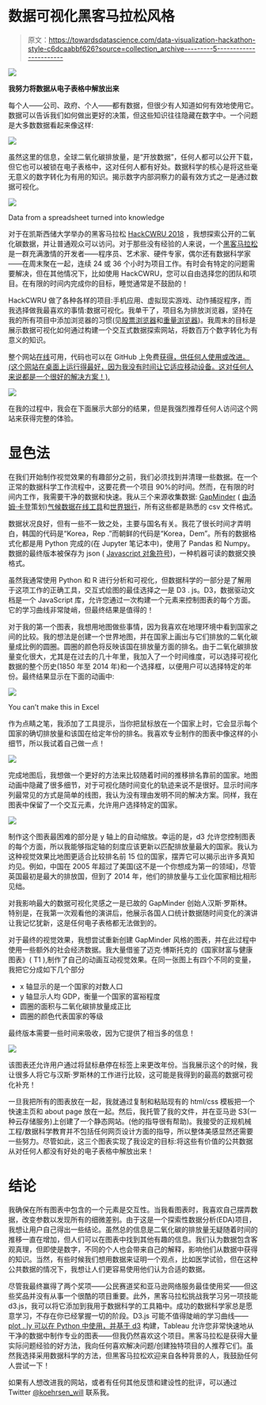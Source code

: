 # 数据可视化黑客马拉松风格

> 原文：<https://towardsdatascience.com/data-visualization-hackathon-style-c6dcaabbf626?source=collection_archive---------5----------------------->

![](img/ac74899e4c0655a7f4023d434c2b8c46.png)

**我努力将数据从电子表格中解放出来**

每个人——公司、政府、个人——都有数据，但很少有人知道如何有效地使用它。数据可以告诉我们如何做出更好的决策，但这些知识往往隐藏在数字中。一个问题是大多数数据看起来像这样:

![](img/6feb9ae5ab8a6505c2790282908423b7.png)

虽然这里的信息，全球二氧化碳排放量，是“开放数据”，任何人都可以公开下载，但它也可以被锁在电子表格中，这对任何人都有好处。数据科学的核心是将这些毫无意义的数字转化为有用的知识。揭示数字内部洞察力的最有效方式之一是通过数据可视化。

![](img/509b9d55f5f7c0709a67303323bb6818.png)

Data from a spreadsheet turned into knowledge

对于在凯斯西储大学举办的黑客马拉松 [HackCWRU 2018](http://hack.cwru.edu/) ，我想探索公开的二氧化碳数据，并让普通观众可以访问。对于那些没有经验的人来说，一个[黑客马拉松](https://mlh.io/seasons/na-2018/events)是一群充满激情的开发者——程序员、艺术家、硬件专家，偶尔还有数据科学家——在周末聚在一起，连续 24 或 36 个小时为项目工作。有时会有特定的问题需要解决，但在其他情况下，比如使用 HackCWRU，您可以自由选择您的团队和项目。在有限的时间内完成你的目标，睡觉通常是不鼓励的！

HackCWRU 做了各种各样的项目:手机应用、虚拟现实游戏、动作捕捉程序，而我选择做我最喜欢的事情:数据可视化。我单干了，项目名为排放浏览器，坚持在我的所有项目中添加浏览器的习惯(见[股票浏览器](/stock-analysis-in-python-a0054e2c1a4c)和[重量浏览器](https://github.com/WillKoehrsen/weighter))。我周末的目标是展示数据可视化如何通过构建一个交互式数据探索网站，将数百万个数字转化为有意义的知识。

整个网站[在线](http://emissions.online.s3-website.us-east-2.amazonaws.com/)可用，代码也可以在 GitHub 上免费[获得，供任何人使用或改进。(这个网站在桌面上运行得最好，因为我没有时间让它适应移动设备。这对任何人来说都是一个很好的解决方案！).](https://github.com/WillKoehrsen/emissions-explorer)

![](img/7ba2b4895f4921ab4bfa6a32170fe041.png)

在我的过程中，我会在下面展示大部分的结果，但是我强烈推荐任何人访问这个网站来获得完整的体验。

# 显色法

在我们开始制作视觉效果的有趣部分之前，我们必须找到并清理一些数据。在一个正常的数据科学工作流程中，这要花费一个项目 90%的时间。然而，在有限的时间内工作，我需要干净的数据和快速。我从三个来源收集数据: [GapMinder](https://www.gapminder.org/) ( [由汤姆·卡登](https://github.com/RandomEtc/mind-gapper-js)策划)[气候数据在线工具](http://cait.wri.org/)和[世界银行](https://data.worldbank.org/)，所有这些都是熟悉的 csv 文件格式。

数据状况良好，但有一些不一致之处，主要与国名有关。我花了很长时间才弄明白，韩国的代码是“Korea，Rep .”而朝鲜的代码是“Korea，Dem”。所有的数据格式化都是用 Python 完成的(在 Jupyter 笔记本中)，使用了 Pandas 和 Numpy。数据的最终版本被保存为 json ( [Javascript 对象符号](https://www.json.org/))，一种机器可读的数据交换格式。

虽然我通常使用 Python 和 R 进行分析和可视化，但数据科学的一部分是了解用于这项工作的正确工具，交互式绘图的最佳选择之一是 D3 . js。D3，数据驱动文档是一个 JavaScript 库，允许您通过一次构建一个元素来控制图表的每个方面。它的学习曲线非常陡峭，但最终结果是值得的！

对于我的第一个图表，我想用地图做些事情，因为我喜欢在地理环境中看到国家之间的比较。我的想法是创建一个世界地图，并在国家上画出与它们排放的二氧化碳量成比例的圆圈。圆圈的颜色将反映该国在排放量方面的排名。由于二氧化碳排放量变化很大，尤其是在过去的几十年里，我加入了一个时间维度，可以选择可视化数据的整个历史(1850 年至 2014 年)和一个选择框，以便用户可以选择特定的年份。最终结果显示在下面的动画中:

![](img/451a138baceec79163c7f8a7b272ff68.png)

You can’t make this in Excel

作为点睛之笔，我添加了工具提示，当你把鼠标放在一个国家上时，它会显示每个国家的确切排放量和该国在给定年份的排名。我喜欢专业制作的图表中像这样的小细节，所以我试着自己做一点！

![](img/185a1376b0b154c4e765b6c0010d7cb3.png)

完成地图后，我想做一个更好的方法来比较随着时间的推移排名靠前的国家。地图动画中隐藏了很多细节，对于可视化随时间变化的轨迹来说不是很好。显示时间序列最常见的方式是简单的线图，我认为没有理由发明不同的解决方案。同样，我在图表中保留了一个交互元素，允许用户选择特定的国家。

![](img/81d705065e9d54c93ab9e364cb3bc1cd.png)

制作这个图表最困难的部分是 y 轴上的自动缩放。幸运的是，d3 允许您控制图表的每个方面，所以我能够指定轴的刻度应该更新以匹配排放量最大的国家。我认为这种视觉效果比地图更适合比较排名前 15 位的国家，摆弄它可以揭示出许多真知灼见。例如，中国在 2005 年超过了美国(这不是一个你想成为第一的领域)，尽管英国最初是最大的排放国，但到了 2014 年，他们的排放量与工业化国家相比相形见绌。

对我影响最大的数据可视化灵感之一是已故的 GapMinder 创始人汉斯·罗斯林。特别是，在我第一次观看他的演讲后，他展示各国人口统计数据随时间变化的演讲让我记忆犹新，这是任何电子表格都无法做到的。

对于最终的视觉效果，我想尝试重新创建 GapMinder 风格的图表，并在此过程中使用一些额外的社会经济数据。我大量借鉴了迈克·博斯托克的《国家财富与健康图表》( T1 ),制作了自己的动画互动视觉效果。在同一张图上有四个不同的变量，我把它分成如下几个部分

*   x 轴显示的是一个国家的对数人口
*   y 轴显示人均 GDP，衡量一个国家的富裕程度
*   圆圈的面积与二氧化碳排放量成正比
*   圆圈的颜色代表国家的等级

最终版本需要一些时间来吸收，因为它提供了相当多的信息！

![](img/e62da6b3372be0098ed70789167d460f.png)

该图表还允许用户通过将鼠标悬停在标签上来更改年份。当我展示这个的时候，我让很多人将它与汉斯·罗斯林的工作进行比较，这可能是我得到的最高的数据可视化补充！

一旦我把所有的图表放在一起，我就通过复制和粘贴现有的 html/css 模板把一个快速主页和 about page 放在一起。然后，我托管了我的文件，并在亚马逊 S3(一种云存储服务)上创建了一个静态网站。(他的指导很有帮助)。我接受的正规机械工程/数据科学教育并不包括任何网页设计方面的指导，所以整体美感显然还需要一些努力。尽管如此，这三个图表实现了我设定的目标:将这些有价值的公共数据从对任何人都没有好处的电子表格中解放出来！

# 结论

我确保在所有图表中包含的一个元素是交互性。当我看图表时，我喜欢自己摆弄数据，改变参数以发现所有的细微差别。由于这是一个探索性数据分析(EDA)项目，我想让用户自己得出一些结论。虽然总的信息是二氧化碳的排放量无疑随着时间的推移一直在增加，但人们可以在图表中找到其他有趣的信息。我们认为数据包含客观真理，但即使是数字，不同的个人也会带来自己的解释，影响他们从数据中获得的知识。当然，有些时候我们想用数据来证明一个观点，比如医学试验，但在这种公共数据的情况下，我想让人们更容易使用他们认为合适的数据。

尽管我最终赢得了两个奖项——公民赛道奖和亚马逊网络服务最佳使用奖——但这些奖品并没有从事一个很酷的项目重要。此外，黑客马拉松挑战我学习另一项技能 d3.js，我可以将它添加到我用于数据科学的工具箱中。成功的数据科学家总是愿意学习，不存在你已经掌握一切的阶段。D3.js 可能不值得陡峭的学习曲线——[plot . ly 可以在 Python 中使用，并基于 d3](https://plot.ly/python/) 构建，Tableau 允许您非常快速地从干净的数据中制作专业的图表——但我仍然喜欢这个项目。黑客马拉松是获得大量实际问题经验的好方法，我向任何喜欢解决问题/创建独特项目的人推荐它们。虽然我选择采用数据科学的方法，但黑客马拉松欢迎来自各种背景的人，我鼓励任何人尝试一下！

如果有人想改进我的网站，或者有任何其他反馈和建设性的批评，可以通过 Twitter [@koehrsen_will](https://twitter.com/koehrsen_will) 联系我。